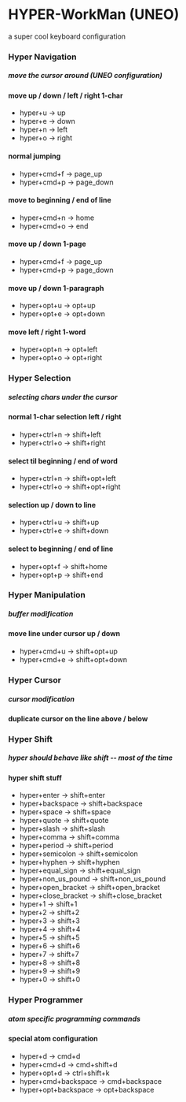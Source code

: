 # HYPER-WorkMan (UNEO)
a super cool keyboard configuration


### Hyper Navigation

##### move the cursor around (UNEO configuration)

#### move up / down / left / right 1-char
- hyper+u -> up
- hyper+e -> down
- hyper+n -> left
- hyper+o -> right

#### normal jumping
- hyper+cmd+f -> page_up
- hyper+cmd+p -> page_down

#### move to beginning / end of line
- hyper+cmd+n -> home
- hyper+cmd+o -> end

#### move up / down 1-page
- hyper+cmd+f -> page_up
- hyper+cmd+p -> page_down

#### move up / down 1-paragraph
- hyper+opt+u -> opt+up
- hyper+opt+e -> opt+down

#### move left / right 1-word
- hyper+opt+n -> opt+left
- hyper+opt+o -> opt+right


### Hyper Selection

##### selecting chars under the cursor

#### normal 1-char selection left / right
- hyper+ctrl+n -> shift+left
- hyper+ctrl+o -> shift+right

#### select til beginning / end of word
- hyper+ctrl+n -> shift+opt+left
- hyper+ctrl+o -> shift+opt+right

#### selection up / down to line
- hyper+ctrl+u -> shift+up
- hyper+ctrl+e -> shift+down

#### select to beginning / end of line
- hyper+opt+f -> shift+home
- hyper+opt+p -> shift+end


### Hyper Manipulation

##### buffer modification

#### move line under cursor up / down
- hyper+cmd+u -> shift+opt+up
- hyper+cmd+e -> shift+opt+down


### Hyper Cursor

##### cursor modification

#### duplicate cursor on the line above / below


### Hyper Shift

##### hyper should behave like shift -- most of the time

#### hyper shift stuff
- hyper+enter -> shift+enter
- hyper+backspace -> shift+backspace
- hyper+space -> shift+space
- hyper+quote -> shift+quote
- hyper+slash -> shift+slash
- hyper+comma -> shift+comma
- hyper+period -> shift+period
- hyper+semicolon -> shift+semicolon
- hyper+hyphen -> shift+hyphen
- hyper+equal_sign -> shift+equal_sign
- hyper+non_us_pound -> shift+non_us_pound
- hyper+open_bracket -> shift+open_bracket
- hyper+close_bracket -> shift+close_bracket
- hyper+1 -> shift+1
- hyper+2 -> shift+2
- hyper+3 -> shift+3
- hyper+4 -> shift+4
- hyper+5 -> shift+5
- hyper+6 -> shift+6
- hyper+7 -> shift+7
- hyper+8 -> shift+8
- hyper+9 -> shift+9
- hyper+0 -> shift+0


### Hyper Programmer

##### atom specific programming commands

#### special atom configuration
- hyper+d -> cmd+d
- hyper+cmd+d -> cmd+shift+d
- hyper+opt+d -> ctrl+shift+k
- hyper+cmd+backspace -> cmd+backspace
- hyper+opt+backspace -> opt+backspace

